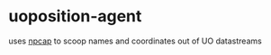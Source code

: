 # uoposition-agent

uses [npcap](https://nmap.org/npcap/) to scoop names and coordinates out of UO datastreams
